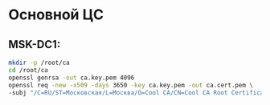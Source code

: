 # Основной ЦС

## MSK-DC1:

```bash
mkdir -p /root/ca
cd /root/ca
openssl genrsa -out ca.key.pem 4096
openssl req -new -x509 -days 3650 -key ca.key.pem -out ca.cert.pem \
-subj "/C=RU/ST=Московская/L=Москва/O=Cool CA/CN=Cool CA Root Certificate Authority"

```
